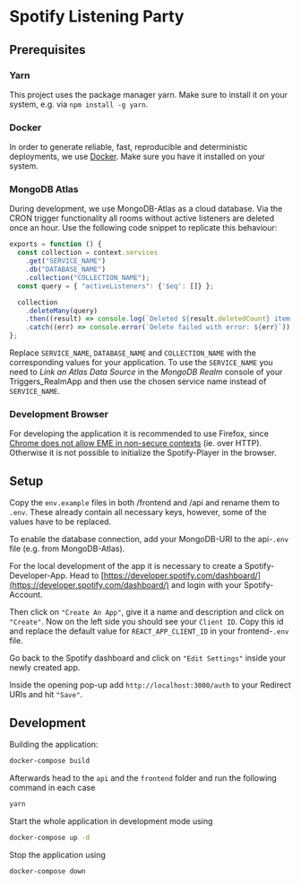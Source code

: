 # Spotify Listening Party

## Prerequisites

### Yarn

This project uses the package manager yarn. Make sure to install it on your system, e.g. via `npm install -g yarn`.

### Docker

In order to generate reliable, fast, reproducible and deterministic deployments, we use [Docker](https://www.docker.com/). Make sure you have it installed on your system.

### MongoDB Atlas

During development, we use MongoDB-Atlas as a cloud database. Via the CRON trigger functionality all rooms without active listeners are deleted once an hour. Use the following code snippet to replicate this behaviour:

```javascript
exports = function () {
  const collection = context.services
    .get("SERVICE_NAME")
    .db("DATABASE_NAME")
    .collection("COLLECTION_NAME");
  const query = { "activeListeners": {'$eq': []} };

  collection
    .deleteMany(query)
    .then((result) => console.log(`Deleted ${result.deletedCount} item(s).`))
    .catch((err) => console.error(`Delete failed with error: ${err}`));
};
```

Replace `SERVICE_NAME`, `DATABASE_NAME` and `COLLECTION_NAME` with the corresponding values for your application.
To use the `SERVICE_NAME` you need to _Link an Atlas Data Source_ in the _MongoDB Realm_ console of your Triggers_RealmApp and then use the chosen service name instead of `SERVICE_NAME`.

### Development Browser

For developing the application it is recommended to use Firefox, since [Chrome does not allow EME in non-secure contexts](https://groups.google.com/a/chromium.org/g/blink-dev/c/tXmKPlXsnCQ/discussion?pli=1) (ie. over HTTP). Otherwise it is not possible to initialize the Spotify-Player in the browser.

## Setup

Copy the `env.example` files in both /frontend and /api and rename them to `.env`. These already contain all necessary keys, however, some of the values have to be replaced.

To enable the database connection, add your MongoDB-URI to the api-`.env` file (e.g. from MongoDB-Atlas).

For the local development of the app it is necessary to create a Spotify-Developer-App. Head to [https://developer.spotify.com/dashboard/](https://developer.spotify.com/dashboard/) and login with your Spotify-Account.

Then click on `"Create An App"`, give it a name and description and click on `"Create"`. Now on the left side you should see your `Client ID`. Copy this id and replace the default value for `REACT_APP_CLIENT_ID` in your frontend-`.env` file.

Go back to the Spotify dashboard and click on `"Edit Settings"` inside your newly created app.

Inside the opening pop-up add `http://localhost:3000/auth` to your Redirect URIs and hit `"Save"`.

## Development

Building the application:

```bash
docker-compose build
```

Afterwards head to the `api` and the `frontend` folder and run the following command in each case

```bash
yarn
```

Start the whole application in development mode using

```bash
docker-compose up -d
```

Stop the application using

```bash
docker-compose down
```
